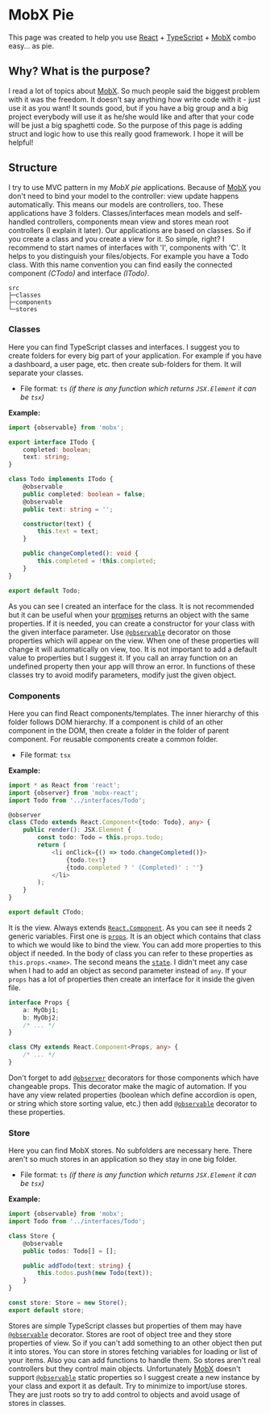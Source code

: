 # MobX Pie
This page was created to help you use [React][react] + [TypeScript][typescript] + [MobX][mobx] combo easy... as pie.

## Why? What is the purpose?
I read a lot of topics about [MobX][mobx].
So much people said the biggest problem with it was the freedom. 
It doesn't say anything how write code with it - just use it as you want!
It sounds good, but if you have a big group and a big project everybody will use it as he/she would like and after that
your code will be just a big spaghetti code.
So the purpose of this page is adding struct and logic how to use this really good framework.
I hope it will be helpful!

## Structure
I try to use MVC pattern in my *MobX pie* applications.
Because of [MobX][mobx] you don't need to bind your model to the controller: view update happens automatically.
This means our models are controllers, too.
These applications have 3 folders.
Classes/interfaces mean models and self-handled controllers, components mean view and stores mean root controllers (I
explain it later).
Our applications are based on classes.
So if you create a class and you create a view for it.
So simple, right?
I recommend to start names of interfaces with 'I', components with 'C'.
It helps to you distinguish your files/objects.
For example you have a Todo class.
With this name convention you can find easily the connected component *(CTodo)* and interface *(ITodo)*.

```
src
├─classes
├─components
└─stores
```

### Classes
Here you can find TypeScript classes and interfaces.
I suggest you to create folders for every big part of your application.
For example if you have a dashboard, a user page, etc. then create sub-folders for them.
It will separate your classes.
- File format: `ts` *(if there is any function which returns `JSX.Element` it can be `tsx`)*

**Example:**
```typescript jsx
import {observable} from 'mobx';

export interface ITodo {
    completed: boolean;
    text: string;
}

class Todo implements ITodo {
    @observable
    public completed: boolean = false;
    @observable
    public text: string = '';

    constructor(text) {
        this.text = text;
    }

    public changeCompleted(): void {
        this.completed = !this.completed;
    }
}

export default Todo;
```

As you can see I created an interface for the class.
It is not recommended but it can be useful when your [promises][promise] returns an object with the same properties.
If it is needed, you can create a constructor for your class with the given interface parameter.
Use [`@observable`][observable] decorator on those properties which will appear on the view.
When one of these properties will change it will automatically on view, too.
It is not important to add a default value to properties but I suggest it.
If you call an array function on an undefined property then your app will throw an error.
In functions of these classes try to avoid modify parameters, modify just the given object.

### Components
Here you can find React components/templates.
The inner hierarchy of this folder follows DOM hierarchy.
If a component is child of an other component in the DOM, then create a folder in the folder of parent component.
For reusable components create a common folder.
- File format: `tsx`

**Example:**
```typescript jsx
import * as React from 'react';
import {observer} from 'mobx-react';
import Todo from '../interfaces/Todo';

@observer
class CTodo extends React.Component<{todo: Todo}, any> {
    public render(): JSX.Element {
        const todo: Todo = this.props.todo;
        return (
            <li onClick={() => todo.changeCompleted()}>
                {todo.text}
                {todo.completed ? ' (Completed)' : ''}
            </li>
        );
    }
}

export default CTodo;
```

It is the view.
Always extends [`React.Component`][component].
As you can see it needs 2 generic variables.
First one is [`props`][props].
It is an object which contains that class to which we would like to bind the view.
You can add more properties to this object if needed.
In the body of class you can refer to these properties as `this.props.<name>`.
The second means the [`state`][state].
I didn't meet any case when I had to add an object as second parameter instead of `any`.
If your `props` has a lot of properties then create an interface for it inside the given file.

```typescript jsx
interface Props {
    a: MyObj1;
    b: MyObj2;
    /* ... */
}

class CMy extends React.Component<Props, any> {
    /* ... */
}
```

Don't forget to add [`@observer`][observer] decorators for those components which have changeable props.
This decorator make the magic of automation.
If you have any view related properties (boolean which define accordion is open, or string which store sorting value,
etc.) then add [`@observable`][observable] decorator to these properties.

### Store
Here you can find MobX stores.
No subfolders are necessary here.
There aren't so much stores in an application so they stay in one big folder.
- File format: `ts` *(if there is any function which returns `JSX.Element` it can be `tsx`)*

**Example:**
```typescript jsx
import {observable} from 'mobx';
import Todo from '../interfaces/Todo';

class Store {
    @observable
    public todos: Todo[] = [];

    public addTodo(text: string) {
        this.todos.push(new Todo(text));
    }
}

const store: Store = new Store();
export default store;
```

Stores are simple TypeScript classes but properties of them may have [`@observable`][observable] decorator.
Stores are root of object tree and they store properties of view.
So if you can't add something to an other object then put it into stores.
You can store in stores fetching variables for loading or list of your items.
Also you can add functions to handle them.
So stores aren't real controllers but they control main objects.
Unfortunately [MobX][mobx] doesn't support [`@observable`][observable] static properties so I suggest create a new
instance by your class and export it as default.
Try to minimize to import/use stores.
They are just roots so try to add control to objects and avoid usage of stores in classes.

[component]: https://reactjs.org/docs/react-component.html
[mobx]: https://mobx.js.org/
[observable]: https://mobx.js.org/refguide/observable-decorator.html
[observer]: https://mobx.js.org/refguide/observer-component.html
[promise]: https://www.promisejs.org/
[props]: https://reactjs.org/docs/components-and-props.html
[react]: https://reactjs.org/
[state]: https://reactjs.org/docs/state-and-lifecycle.html
[typescript]: https://www.typescriptlang.org/
